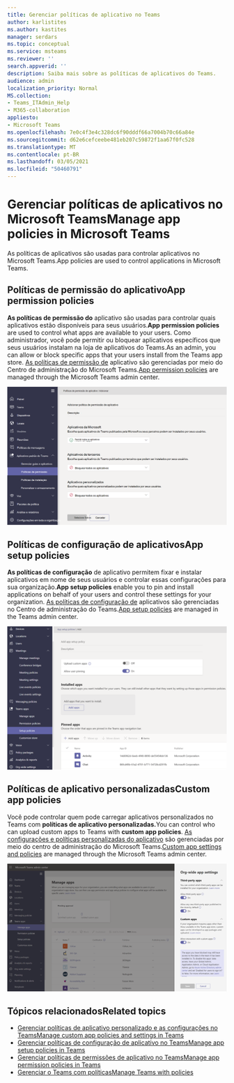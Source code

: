 ```yaml
---
title: Gerenciar políticas de aplicativo no Teams
author: karlistites
ms.author: kastites
manager: serdars
ms.topic: conceptual
ms.service: msteams
ms.reviewer: ''
search.appverid: ''
description: Saiba mais sobre as políticas de aplicativos do Teams.
audience: admin
localization_priority: Normal
MS.collection:
- Teams_ITAdmin_Help
- M365-collaboration
appliesto:
- Microsoft Teams
ms.openlocfilehash: 7e0c4f3e4c328dc6f90dddf66a7004b70c66a84e
ms.sourcegitcommit: d62e6cefceebe481eb207c59872f1aa67f0fc528
ms.translationtype: MT
ms.contentlocale: pt-BR
ms.lasthandoff: 03/05/2021
ms.locfileid: "50460791"
---
```

# <a name="manage-app-policies-in-microsoft-teams"></a><span data-ttu-id="e2ff7-103">Gerenciar políticas de aplicativos no Microsoft Teams</span><span class="sxs-lookup"><span data-stu-id="e2ff7-103">Manage app policies in Microsoft Teams</span></span>

<span data-ttu-id="e2ff7-104">As políticas de aplicativos são usadas para controlar aplicativos no Microsoft Teams.</span><span class="sxs-lookup"><span data-stu-id="e2ff7-104">App policies are used to control applications in Microsoft Teams.</span></span>

## <a name="app-permission-policies"></a><span data-ttu-id="e2ff7-105">Políticas de permissão do aplicativo</span><span class="sxs-lookup"><span data-stu-id="e2ff7-105">App permission policies</span></span>

<span data-ttu-id="e2ff7-106">**As políticas de permissão do** aplicativo são usadas para controlar quais aplicativos estão disponíveis para seus usuários.</span><span class="sxs-lookup"><span data-stu-id="e2ff7-106">**App permission policies** are used to control what apps are available to your users.</span></span> <span data-ttu-id="e2ff7-107">Como administrador, você pode permitir ou bloquear aplicativos específicos que seus usuários instalam na loja de aplicativos do Teams.</span><span class="sxs-lookup"><span data-stu-id="e2ff7-107">As an admin, you can allow or block specific apps that your users install from the Teams app store.</span></span> <span data-ttu-id="e2ff7-108">[As políticas de permissão de](teams-app-permission-policies.md) aplicativo são gerenciadas por meio do Centro de administração do Microsoft Teams.</span><span class="sxs-lookup"><span data-stu-id="e2ff7-108">[App permission policies](teams-app-permission-policies.md) are managed through the Microsoft Teams admin center.</span></span>

![Captura de tela da política de permissão do aplicativo.](media/app-permission-policy.png)

## <a name="app-setup-policies"></a><span data-ttu-id="e2ff7-110">Políticas de configuração de aplicativos</span><span class="sxs-lookup"><span data-stu-id="e2ff7-110">App setup policies</span></span>

<span data-ttu-id="e2ff7-111">**As políticas de configuração** de aplicativo permitem fixar e instalar aplicativos em nome de seus usuários e controlar essas configurações para sua organização.</span><span class="sxs-lookup"><span data-stu-id="e2ff7-111">**App setup policies** enable you to pin and install applications on behalf of your users and control these settings for your organization.</span></span> <span data-ttu-id="e2ff7-112">[As políticas de configuração de](teams-app-setup-policies.md) aplicativos são gerenciadas no Centro de administração do Teams.</span><span class="sxs-lookup"><span data-stu-id="e2ff7-112">[App setup policies](teams-app-setup-policies.md) are managed in the Teams admin center.</span></span>

![Captura de tela da política de configuração do aplicativo no Centro de administração do Teams.](media/app-setup-policy.png)

## <a name="custom-app-policies"></a><span data-ttu-id="e2ff7-114">Políticas de aplicativo personalizadas</span><span class="sxs-lookup"><span data-stu-id="e2ff7-114">Custom app policies</span></span>

<span data-ttu-id="e2ff7-115">Você pode controlar quem pode carregar aplicativos personalizados no Teams com **políticas de aplicativo personalizadas.**</span><span class="sxs-lookup"><span data-stu-id="e2ff7-115">You can control who can upload custom apps to Teams with **custom app policies**.</span></span> <span data-ttu-id="e2ff7-116">[As configurações e políticas personalizadas do aplicativo](teams-custom-app-policies-and-settings.md) são gerenciadas por meio do centro de administração do Microsoft Teams.</span><span class="sxs-lookup"><span data-stu-id="e2ff7-116">[Custom app settings and policies](teams-custom-app-policies-and-settings.md) are managed through the Microsoft Teams admin center.</span></span>

![Captura de tela da política de aplicativo personalizada.](media/custom-app-policy.png)

## <a name="related-topics"></a><span data-ttu-id="e2ff7-118">Tópicos relacionados</span><span class="sxs-lookup"><span data-stu-id="e2ff7-118">Related topics</span></span>

* [<span data-ttu-id="e2ff7-119">Gerenciar políticas de aplicativo personalizado e as configurações no Teams</span><span class="sxs-lookup"><span data-stu-id="e2ff7-119">Manage custom app policies and settings in Teams</span></span>](teams-custom-app-policies-and-settings.md)
* [<span data-ttu-id="e2ff7-120">Gerenciar políticas de configuração de aplicativo no Teams</span><span class="sxs-lookup"><span data-stu-id="e2ff7-120">Manage app setup policies in Teams</span></span>](teams-app-setup-policies.md)
* [<span data-ttu-id="e2ff7-121">Gerenciar políticas de permissões de aplicativo no Teams</span><span class="sxs-lookup"><span data-stu-id="e2ff7-121">Manage app permission policies in Teams</span></span>](teams-app-permission-policies.md)
* [<span data-ttu-id="e2ff7-122">Gerenciar o Teams com políticas</span><span class="sxs-lookup"><span data-stu-id="e2ff7-122">Manage Teams with policies</span></span>](manage-teams-with-policies.md)
